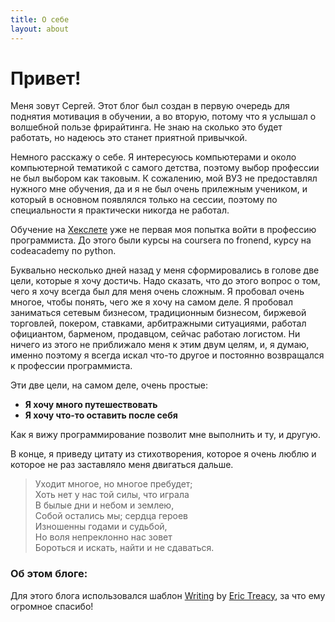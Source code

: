 ```yaml
---
title: О себе
layout: about
---
```


# Привет!


Меня зовут Сергей. Этот блог был создан в первую очередь для поднятия мотивация в обучении, а во вторую, потому что я услышал о волшебной пользе фрирайтинга. Не знаю на сколько это будет работать, но надеюсь это станет приятной привычкой.

Немного расскажу о себе. Я интересуюсь компьютерами и около компьютерной тематикой с самого детства, поэтому выбор профессии не был выбором как таковым. К сожалению, мой ВУЗ не предоставлял нужного мне обучения, да и я не был очень прилежным учеником, и который в основном появлялся только на сессии, поэтому по специальности я практически никогда не работал.

Обучение на [Хекслете](http://hexlet.io) уже не первая моя попытка войти в профессию программиста. До этого были курсы на coursera по fronend, курсу на codeacademy по python.

Буквально несколько дней назад у меня сформировались в голове две цели, которые я хочу достичь. Надо сказать, что до этого вопрос о том, чего я хочу всегда был для меня очень сложным. Я пробовал очень многое, чтобы понять, чего же я хочу на самом деле. Я пробовал заниматься сетевым бизнесом, традиционным бизнесом, биржевой торговлей, покером, ставками, арбитражными ситуациями, работал официантом, барменом, продавцом, сейчас работаю логистом. Ни ничего из этого не приближало меня к этим двум целям, и, я думаю, именно поэтому я всегда искал что-то другое и постоянно возвращался к профессии программиста.
   
   
Эти две цели, на самом деле, очень простые:  

* __Я хочу много путешествовать__
* __Я хочу что-то оставить после себя__   


Как я вижу программирование позволит мне выполнить и ту, и другую.

В конце, я приведу цитату из стихотворения, которое я очень люблю и которое не раз заставляло меня двигаться дальше.

>Уходит многое, но многое пребудет;   
Хоть нет у нас той силы, что играла   
В былые дни и небом и землею,   
Собой остались мы; сердца героев   
Изношенны годами и судьбой,   
Но воля непреклонно нас зовет   
Бороться и искать, найти и не сдаваться.



### Об этом блоге:

Для этого блога использовался шаблон [Writing](https://github.com/erictreacy/blog.erictreacy.github.io) by [Eric Treacy](https://erictreacy.me/), за что ему огромное спасибо!
